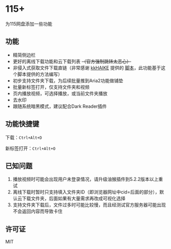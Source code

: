 # 115+

为115网盘添加一些功能

## 功能

- 精简侧边栏
- 更好的离线下载功能和云下载列表 ~~（官方强制跳转太恶心）~~
- 非侵入式获取文件下载直链（非常感谢 [kkHAIKE](https://github.com/kkHAIKE) 提供的 [脚本](https://github.com/kkHAIKE/fake115)，此功能基于这个脚本提供的方法编写）
- 初步支持文件夹下载，为后续批量推到Aria2功能做铺垫
- 批量新标签打开，仅支持文件夹和视频
- 页内播放视频，可选择播放，或当前文件夹播放
- 去水印
- 跟随系统暗黑模式，建议配合Dark Reader插件

## 功能快捷键

下载：`Ctrl+Alt+D`

新标签打开：`Ctrl+Alt+O`

## 已知问题

1. 播放视频时可能会出现用户未登录情况，请升级油猴插件到5.2.2版本以上重试
2. 离线下载时暂时只支持填入文件夹ID（即浏览器网址中cid=后面的部分），默认云下载文件夹，后面如果有大量需求再改成可视化选择
3. 支持文件夹下载后，文件过多时可能比较慢，而且经测试官方服务器可能出现不会返回内容而导致卡住

## 许可证

MIT
